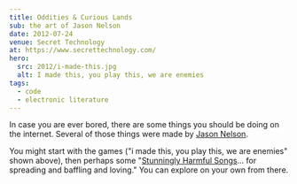 ```yaml
---
title: Oddities & Curious Lands
sub: the art of Jason Nelson
date: 2012-07-24
venue: Secret Technology
at: https://www.secrettechnology.com/
hero:
  src: 2012/i-made-this.jpg
  alt: I made this, you play this, we are enemies
tags:
  - code
  - electronic literature
---
```


In case you are ever bored,
there are some things you should be doing
on the internet.
Several of those things were made by
[Jason Nelson](https://www.secrettechnology.com/).

You might start with the games
("i made this, you play this, we are enemies" shown above),
then perhaps some
"[Stunningly Harmful Songs](https://www.secrettechnology.com/songs/harmsong1.html)...
for spreading and baffling and loving."
You can explore on your own from there.
